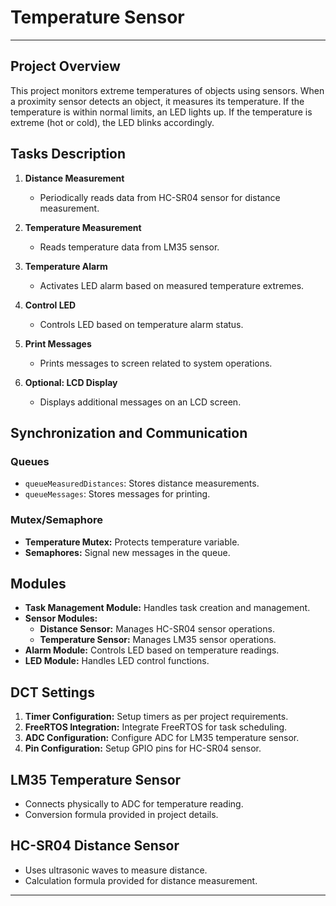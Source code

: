 # Temperature Sensor

---

## Project Overview
This project monitors extreme temperatures of objects using sensors. When a proximity sensor detects an object, it measures its temperature. If the temperature is within normal limits, an LED lights up. If the temperature is extreme (hot or cold), the LED blinks accordingly.

## Tasks Description
1. **Distance Measurement**
   - Periodically reads data from HC-SR04 sensor for distance measurement.

2. **Temperature Measurement**
   - Reads temperature data from LM35 sensor.

3. **Temperature Alarm**
   - Activates LED alarm based on measured temperature extremes.

4. **Control LED**
   - Controls LED based on temperature alarm status.

5. **Print Messages**
   - Prints messages to screen related to system operations.

6. **Optional: LCD Display**
   - Displays additional messages on an LCD screen.

## Synchronization and Communication
### Queues
- `queueMeasuredDistances`: Stores distance measurements.
- `queueMessages`: Stores messages for printing.

### Mutex/Semaphore
- **Temperature Mutex:** Protects temperature variable.
- **Semaphores:** Signal new messages in the queue.

## Modules
- **Task Management Module:** Handles task creation and management.
- **Sensor Modules:**
  - **Distance Sensor:** Manages HC-SR04 sensor operations.
  - **Temperature Sensor:** Manages LM35 sensor operations.
- **Alarm Module:** Controls LED based on temperature readings.
- **LED Module:** Handles LED control functions.

## DCT Settings
1. **Timer Configuration:** Setup timers as per project requirements.
2. **FreeRTOS Integration:** Integrate FreeRTOS for task scheduling.
3. **ADC Configuration:** Configure ADC for LM35 temperature sensor.
4. **Pin Configuration:** Setup GPIO pins for HC-SR04 sensor.

## LM35 Temperature Sensor
- Connects physically to ADC for temperature reading.
- Conversion formula provided in project details.

## HC-SR04 Distance Sensor
- Uses ultrasonic waves to measure distance.
- Calculation formula provided for distance measurement.

---